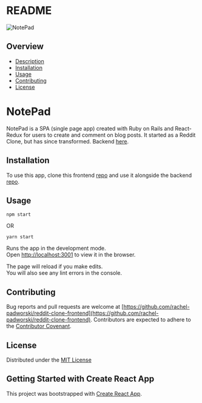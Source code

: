 # README

![NotePad](https://i.imgur.com/GsfltrO.png)


## Overview
* [Description](https://github.com/rachel-padworski/reddit-clone-frontend#notepad)
* [Installation](https://github.com/rachel-padworski/reddit-clone-frontend#installation)
* [Usage](https://github.com/rachel-padworski/reddit-clone-frontend#usage)
* [Contributing](https://github.com/rachel-padworski/reddit-clone-frontend#contributing)
* [License](https://github.com/rachel-padworski/reddit-clone-frontend#license)

# NotePad
NotePad is a SPA (single page app) created with Ruby on Rails and React-Redux for users to create and comment on blog posts. It started as a Reddit Clone, but has since transformed. Backend [here](https://github.com/rachel-padworski/reddit-clone-backend).


## Installation
To use this app, clone this frontend [repo](https://github.com/rachel-padworski/reddit-clone-frontend) and use it alongside the backend [repo](https://github.com/rachel-padworski/reddit-clone-backend).


## Usage
```
npm start
```
OR
```
yarn start
```

Runs the app in the development mode.\
Open [http://localhost:3001](http://localhost:3001) to view it in the browser.

The page will reload if you make edits.\
You will also see any lint errors in the console.


## Contributing
Bug reports and pull requests are welcome at [https://github.com/rachel-padworski/reddit-clone-frontend](https://github.com/rachel-padworski/reddit-clone-frontend). Contributors are expected to adhere to the [Contributor Covenant](https://www.contributor-covenant.org/).

## License
Distributed under the [MIT License](https://opensource.org/licenses/MIT)


## Getting Started with Create React App

This project was bootstrapped with [Create React App](https://github.com/facebook/create-react-app).


